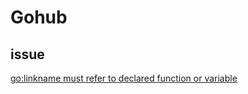 # Gohub

## issue
[go:linkname must refer to declared function or variable](https://stackoverflow.com/questions/71507321/go-1-18-build-error-on-mac-unix-syscall-darwin-1-13-go253-golinkname-mus)